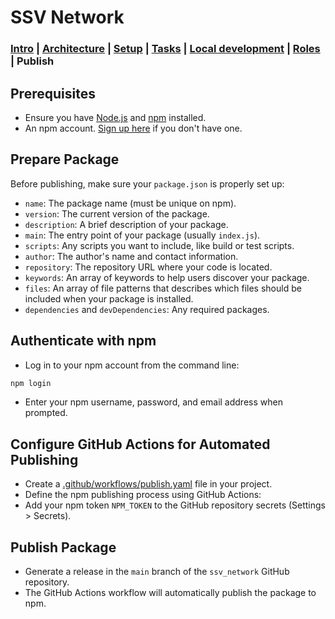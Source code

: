# SSV Network

### [Intro](../README.md) | [Architecture](architecture.md) | [Setup](setup.md) | [Tasks](tasks.md) | [Local development](local-dev.md) | [Roles](roles.md) | Publish

## Prerequisites

- Ensure you have [Node.js](https://nodejs.org/) and [npm](https://www.npmjs.com/) installed.
- An npm account. [Sign up here](https://www.npmjs.com/signup) if you don't have one.

## Prepare Package

Before publishing, make sure your `package.json` is properly set up:

- `name`: The package name (must be unique on npm).
- `version`: The current version of the package.
- `description`: A brief description of your package.
- `main`: The entry point of your package (usually `index.js`).
- `scripts`: Any scripts you want to include, like build or test scripts.
- `author`: The author's name and contact information.
- `repository`: The repository URL where your code is located.
- `keywords`: An array of keywords to help users discover your package.
- `files`: An array of file patterns that describes which files should be included when your package is installed.
- `dependencies` and `devDependencies`: Any required packages.

## Authenticate with npm

- Log in to your npm account from the command line:

```bash
npm login
```

- Enter your npm username, password, and email address when prompted.

## Configure GitHub Actions for Automated Publishing

- Create a [.github/workflows/publish.yaml](../.github/workflows/publish.yaml) file in your project.
- Define the npm publishing process using GitHub Actions:
- Add your npm token `NPM_TOKEN` to the GitHub repository secrets (Settings > Secrets).

## Publish Package

- Generate a release in the `main` branch of the `ssv_network` GitHub repository.
- The GitHub Actions workflow will automatically publish the package to npm.
